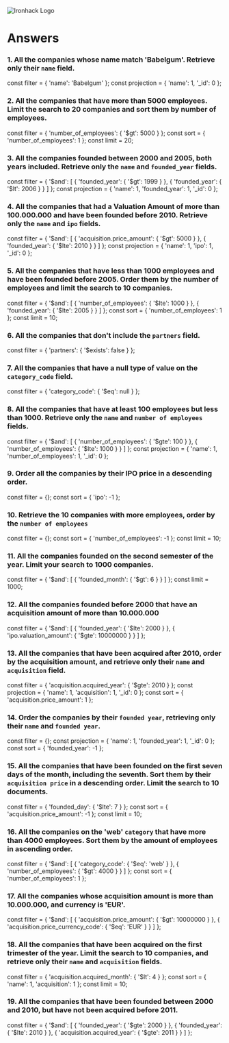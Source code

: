 ![Ironhack Logo](https://i.imgur.com/1QgrNNw.png)

# Answers

### 1. All the companies whose name match 'Babelgum'. Retrieve only their `name` field.

const filter = {
    'name': 'Babelgum'
};
const projection = {
    'name': 1,
    '_id': 0
};

### 2. All the companies that have more than 5000 employees. Limit the search to 20 companies and sort them by **number of employees**.

const filter = {
    'number_of_employees': {
        '$gt': 5000
    }
};
const sort = {
    'number_of_employees': 1
};
const limit = 20;

### 3. All the companies founded between 2000 and 2005, both years included. Retrieve only the `name` and `founded_year` fields.

const filter = {
    '$and': [
        {
            'founded_year': {
                '$gt': 1999
            }
        }, {
            'founded_year': {
                '$lt': 2006
            }
        }
    ]
};
const projection = {
    'name': 1,
    'founded_year': 1,
    '_id': 0
};

### 4. All the companies that had a Valuation Amount of more than 100.000.000 and have been founded before 2010. Retrieve only the `name` and `ipo` fields.

const filter = {
    '$and': [
        {
            'acquisition.price_amount': {
                '$gt': 5000
            }
        }, {
            'founded_year': {
                '$lte': 2010
            }
        }
    ]
};
const projection = {
    'name': 1,
    'ipo': 1,
    '_id': 0
};

### 5. All the companies that have less than 1000 employees and have been founded before 2005. Order them by the number of employees and limit the search to 10 companies.

const filter = {
    '$and': [
        {
            'number_of_employees': {
                '$lte': 1000
            }
        }, {
            'founded_year': {
                '$lte': 2005
            }
        }
    ]
};
const sort = {
    'number_of_employees': 1
};
const limit = 10;

### 6. All the companies that don't include the `partners` field.

const filter = {
    'partners': {
        '$exists': false
    }
};

### 7. All the companies that have a null type of value on the `category_code` field.

const filter = {
    'category_code': {
        '$eq': null
    }
};

### 8. All the companies that have at least 100 employees but less than 1000. Retrieve only the `name` and `number of employees` fields.

const filter = {
    '$and': [
        {
            'number_of_employees': {
                '$gte': 100
            }
        }, {
            'number_of_employees': {
                '$lte': 1000
            }
        }
    ]
};
const projection = {
    'name': 1,
    'number_of_employees': 1,
    '_id': 0
};


### 9. Order all the companies by their IPO price in a descending order.

const filter = {};
const sort = {
    'ipo': -1
};


### 10. Retrieve the 10 companies with more employees, order by the `number of employees`

const filter = {};
const sort = {
    'number_of_employees': -1
};
const limit = 10;

### 11. All the companies founded on the second semester of the year. Limit your search to 1000 companies.

const filter = {
    '$and': [
        {
            'founded_month': {
                '$gt': 6
            }
        }
    ]
};
const limit = 1000; 

### 12. All the companies founded before 2000 that have an acquisition amount of more than 10.000.000

const filter = {
    '$and': [
        {
            'founded_year': {
                '$lte': 2000
            }
        }, {
            'ipo.valuation_amount': {
                '$gte': 10000000
            }
        }
    ]
};

### 13. All the companies that have been acquired after 2010, order by the acquisition amount, and retrieve only their `name` and `acquisition` field.

const filter = {
    'acquisition.acquired_year': {
        '$gte': 2010
    }
};
const projection = {
    'name': 1,
    'acquisition': 1,
    '_id': 0
};
const sort = {
    'acquisition.price_amount': 1
};

### 14. Order the companies by their `founded year`, retrieving only their `name` and `founded year`.

const filter = {};
const projection = {
    'name': 1,
    'founded_year': 1,
    '_id': 0
};
const sort = {
    'founded_year': -1
};

### 15. All the companies that have been founded on the first seven days of the month, including the seventh. Sort them by their `acquisition price` in a descending order. Limit the search to 10 documents.

const filter = {
    'founded_day': {
        '$lte': 7
    }
};
const sort = {
    'acquisition.price_amount': -1
};
const limit = 10;

### 16. All the companies on the 'web' `category` that have more than 4000 employees. Sort them by the amount of employees in ascending order.

const filter = {
    '$and': [
        {
            'category_code': {
                '$eq': 'web'
            }
        }, {
            'number_of_employees': {
                '$gt': 4000
            }
        }
    ]
};
const sort = {
    'number_of_employees': 1
};

### 17. All the companies whose acquisition amount is more than 10.000.000, and currency is 'EUR'.

const filter = {
    '$and': [
        {
            'acquisition.price_amount': {
                '$gt': 10000000
            }
        }, {
            'acquisition.price_currency_code': {
                '$eq': 'EUR'
            }
        }
    ]
};
### 18. All the companies that have been acquired on the first trimester of the year. Limit the search to 10 companies, and retrieve only their `name` and `acquisition` fields.

const filter = {
    'acquisition.acquired_month': {
        '$lt': 4
    }
};
const sort = {
    'name': 1,
    'acquisition': 1
};
const limit = 10;

### 19. All the companies that have been founded between 2000 and 2010, but have not been acquired before 2011.

const filter = {
    '$and': [
        {
            'founded_year': {
                '$gte': 2000
            }
        }, {
            'founded_year': {
                '$lte': 2010
            }
        }, {
            'acquisition.acquired_year': {
                '$gte': 2011
            }
        }
    ]
};
